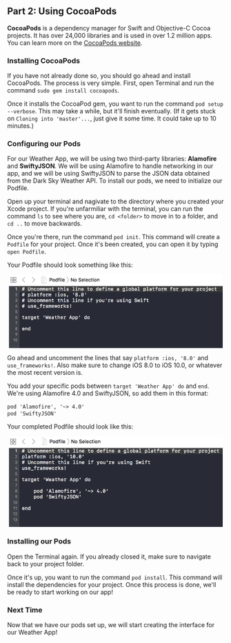 ## Part 2: Using CocoaPods

**CocoaPods** is a dependency manager for Swift and Objective-C Cocoa projects. It has over 24,000 libraries and is used in over 1.2 million apps. You can learn more on the [CocoaPods website](https://cocoapods.org/).

### Installing CocoaPods

If you have not already done so, you should go ahead and install CocoaPods. The process is very simple. First, open Terminal and run the command `sudo gem install cocoapods`.

Once it installs the CocoaPod gem, you want to run the command `pod setup --verbose`. This may take a while, but it'll finish eventually. (If it gets stuck on `Cloning into 'master'...`, just give it some time. It could take up to 10 minutes.)

### Configuring our Pods

For our Weather App, we will be using two third-party libraries: **Alamofire** and **SwiftyJSON**. We will be using Alamofire to handle networking in our app, and we will be using SwiftyJSON to parse the JSON data obtained from the Dark Sky Weather API. To install our pods, we need to initialize our Podfile. 

Open up your terminal and nagivate to the directory where you created your Xcode project. If you're unfarmiliar with the terminal, you can run the command `ls` to see where you are, `cd <folder>` to move in to a folder, and `cd ..` to move backwards.

Once you're there, run the command `pod init`. This command will create a `Podfile` for your project. Once it's been created, you can open it by typing `open Podfile`.

Your Podfile should look something like this:

<p align="center"> <img src="../images/Podfile.png" height="170px" align="center"> </p>

Go ahead and uncomment the lines that say `platform :ios, '8.0'` and `use_frameworks!`. Also make sure to change iOS 8.0 to iOS 10.0, or whatever the most recent version is.

You add your specific pods between `target 'Weather App' do` and `end`. We're using Alamofire 4.0 and SwiftyJSON, so add them in this format:
```
pod 'Alamofire', '~> 4.0'
pod 'SwiftyJSON'
```

Your completed Podfile should look like this:

<p align="center"> <img src="../images/podfileWithPods.png" height="210px"align="center"> </p>

### Installing our Pods

Open the Terminal again. If you already closed it, make sure to navigate back to your project folder.

Once it's up, you want to run the command `pod install`. This command will install the dependencies for your project. Once this process is done, we'll be ready to start working on our app!

### Next Time

Now that we have our pods set up, we will start creating the interface for our Weather App!
